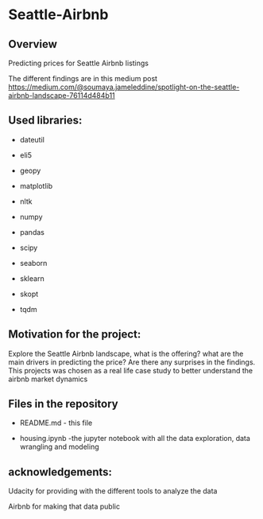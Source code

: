 # Seattle-Airbnb
## Overview
Predicting prices for Seattle Airbnb listings

The different findings are in this medium post https://medium.com/@soumaya.jameleddine/spotlight-on-the-seattle-airbnb-landscape-76114d484b11


## Used libraries:

+ dateutil

+ eli5

+ geopy

+ matplotlib

+ nltk

+ numpy

+ pandas

+ scipy

+ seaborn

+ sklearn

+ skopt

+ tqdm

## Motivation for the project:

Explore the Seattle Airbnb landscape, what is the offering? what are the main drivers in predicting the price?
Are there any surprises in the findings.
This projects was chosen as a real life case study to better understand the airbnb market dynamics

## Files in the repository

+ README.md - this file

+ housing.ipynb -the jupyter notebook with all the data exploration, data wrangling and modeling

## acknowledgements:

Udacity for providing with the different tools to analyze the data

Airbnb for making that data public
